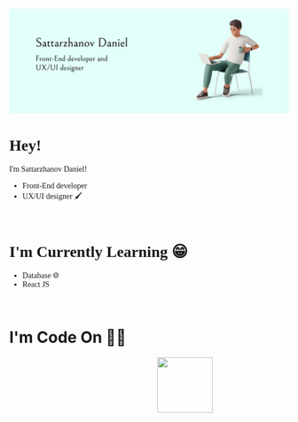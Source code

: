<img width="650" src="./img/image.png" style="margin-top: 25px;">

<br>

<div style="font-family: montserrat">
    <h1>Hey!👋</h1>
    <p>I'm Sattarzhanov Daniel!</p>
</div>

<ul style="font-family: montserrat">
    <li>Front-End developer 👨‍💻</li>
    <li>UX/UI designer 🖌</li>
</ul>

<br>

<div style="font-family: montserrat">
    <h1>I'm Currently Learning 😁</h1>
    <ul>
        <li>Database 🌐</li>
        <li>React JS 👨‍💻</li>
    </ul>
</div>

<br>

<div>
    <h1>I'm Code On 👨‍💻</h1>
    <div style="display: flex;">
    <img width="100" src="https://encrypted-tbn0.gstatic.com/images?q=tbn:ANd9GcQAD2APNZeHXaSogF8b_YZyz5IAyXZR9rsWvRyB2rb5LBb1hOCz8qwmo-_a3NlcWjg34ko&usqp=CAU" alt="">
    <img width="116.5" style="margin-left: 25px;" src="https://html5hive.org/wp-content/uploads/2014/03/css-beginners-tutorial.jpg.webp" alt="">
    <img width="100" height="100" style="margin-left: 25px;" src="https://upload.wikimedia.org/wikipedia/commons/thumb/9/99/Unofficial_JavaScript_logo_2.svg/1024px-Unofficial_JavaScript_logo_2.svg.png" alt="">
    <img width="100" src="https://camo.githubusercontent.com/450108e079e68a64343321bdfd3ea6d114f57cd601e677d7ffd2fffb07d04324/68747470733a2f2f636f6d6d6f6e732e626d7374752e77696b692f696d616765732f622f62382f426f6f7473747261702e706e67" alt="">
</div>
